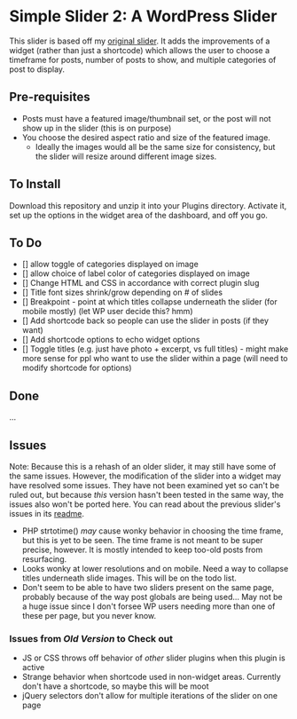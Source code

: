 # Simple Slider 2: A WordPress Slider

This slider is based off my [original slider](https://github.com/diliaur/simple-slider). It adds the improvements of a widget (rather than just a shortcode) which allows the user to choose a timeframe for posts, number of posts to show, and multiple categories of post to display.

## Pre-requisites

- Posts must have a featured image/thumbnail set, or the post will not show up in the slider (this is on purpose)
- You choose the desired aspect ratio and size of the featured image.
	- Ideally the images would all be the same size for consistency, but the slider will resize around different image sizes.

## To Install

Download this repository and unzip it into your Plugins directory. Activate it, set up the options in the widget area of the dashboard, and off you go.

## To Do

- [] allow toggle of categories displayed on image
- [] allow choice of label color of categories displayed on image
- [] Change HTML and CSS in accordance with correct plugin slug
- [] Title font sizes shrink/grow depending on # of slides
- [] Breakpoint - point at which titles collapse underneath the slider (for mobile mostly) (let WP user decide this? hmm)
- [] Add shortcode back so people can use the slider in posts (if they want)
- [] Add shortcode options to echo widget options
- [] Toggle titles (e.g. just have photo + excerpt, vs full titles) - might make more sense for ppl who want to use the slider within a page (will need to modify shortcode for options)

## Done

...

## Issues

Note: Because this is a rehash of an older slider, it may still have some of the same issues. However, the modification of the slider into a widget may have resolved some issues. They have not been examined yet so can't be ruled out, but because *this* version hasn't been tested in the same way, the issues also won't be ported here. You can read about the previous slider's issues in its [readme](https://github.com/diliaur/simple-slider).

- PHP strtotime() _may_ cause wonky behavior in choosing the time frame, but this is yet to be seen. The time frame is not meant to be super precise, however. It is mostly intended to keep too-old posts from resurfacing.
- Looks wonky at lower resolutions and on mobile. Need a way to collapse titles underneath slide images. This will be on the todo list.
- Don't seem to be able to have two sliders present on the same page, probably because of the way post globals are being used... May not be a huge issue since I don't forsee WP users needing more than one of these per page, but you never know.

### Issues from _Old Version_ to Check out
- JS or CSS throws off behavior of *other* slider plugins when this plugin is active
- Strange behavior when shortcode used in non-widget areas. Currently don't have a shortcode, so maybe this will be moot
- jQuery selectors don't allow for multiple iterations of the slider on one page